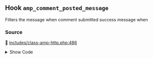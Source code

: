 ## Hook `amp_comment_posted_message`


Filters the message when comment submitted success message when

### Source

:link: [includes/class-amp-http.php:486](../../includes/class-amp-http.php#L486)

<details>
<summary>Show Code</summary>

```php
$message = apply_filters( 'amp_comment_posted_message', $message, $comment );
```

</details>
